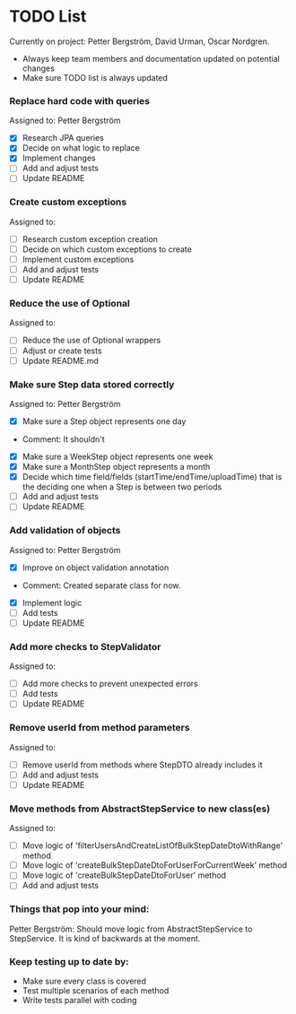 # TODO List
Currently on project: Petter Bergström, David Urman, Oscar Nordgren.

- Always keep team members and documentation updated on potential changes
- Make sure TODO list is always updated

### Replace hard code with queries
Assigned to: Petter Bergström
- [x] Research JPA queries
- [x] Decide on what logic to replace
- [x] Implement changes
- [ ] Add and adjust tests
- [ ] Update README

### Create custom exceptions
Assigned to:
- [ ] Research custom exception creation 
- [ ] Decide on which custom exceptions to create
- [ ] Implement custom exceptions
- [ ] Add and adjust tests
- [ ] Update README

### Reduce the use of Optional
Assigned to:
- [ ] Reduce the use of Optional wrappers
- [ ] Adjust or create tests
- [ ] Update README.md

### Make sure Step data  stored correctly
Assigned to: Petter Bergström
- [x] Make sure a Step object represents one day
- Comment: It shouldn't
- [x] Make sure a WeekStep object represents one week
- [x] Make sure a MonthStep object represents a month
- [x] Decide which time field/fields (startTime/endTime/uploadTime) that is the deciding one when a Step is between two periods 
- [ ] Add and adjust tests
- [ ] Update README 

### Add validation of objects
Assigned to: Petter Bergström
- [x] Improve on object validation annotation
- Comment: Created separate class for now.
- [x] Implement logic
- [ ] Add tests
- [ ] Update README

### Add more checks to StepValidator
Assigned to:
- [ ] Add more checks to prevent unexpected errors
- [ ] Add tests
- [ ] Update README

### Remove userId from method parameters
Assigned to: 
- [ ] Remove userId from methods where StepDTO already includes it
- [ ] Add and adjust tests
- [ ] Update README
 
### Move methods from AbstractStepService to new class(es)
Assigned to:
- [ ] Move logic of 'filterUsersAndCreateListOfBulkStepDateDtoWithRange' method 
- [ ] Move logic of 'createBulkStepDateDtoForUserForCurrentWeek' method 
- [ ] Move logic of 'createBulkStepDateDtoForUser' method 
- [ ] Add and adjust tests

### Things that pop into your mind:
Petter Bergström: Should move logic from AbstractStepService to StepService. It is kind of backwards at the moment.

### Keep testing up to date by:
-  Make sure every class is covered
-  Test multiple scenarios of each method
-  Write tests parallel with coding